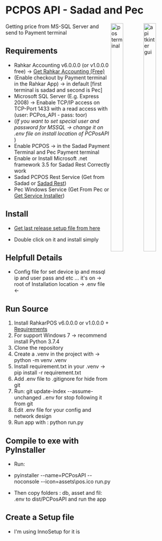 # PCPOS API - Sadad and Pec

<span style="float: right;">
<img alt="pos terminal" width="40%" src="https://user-images.githubusercontent.com/40993115/177423038-04da4538-c186-4445-86dd-9152adde42cb.png"/>
<img alt="api tkinter gui" width="40%" src="https://user-images.githubusercontent.com/40993115/179966279-a3c424e5-be8a-4406-8876-d49d5b0a3bd1.png"/>
</span>

Getting price from MS-SQL Server and send to Payment terminal

## Requirements

- Rahkar Accounting v6.0.0.0 (or v1.0.0.0 free) -> <a href="http://new.rahkarsoft.com/index.php/post161">Get Rahkar Accounting (Free)</a>
- (Enable checkout by Payment terminal in the Rahkar App) -> in default [first terminal is sadad and second is Pec]
- Microsoft SQL Server (E.g. Express 2008) -> Enabale TCP/IP access on TCP-Port 1433 with a read access with (user: PCPos_API - pass: toor)
- (<i>If you want to set special user and password for MSSQL -> change it on .env file on install location of PCPosAPI </i>)
- Enable PCPOS -> in the Sadad Payment Terminal and Pec Payment terminal
- Enable or Install Microsoft .net framework 3.5 for Sadad Rest Correctly work
- Sadad PCPOS Rest Service (Get from Sadad  or [Sadad Rest](https://drive.google.com/file/d/1jxvKtlQ1WPAsSeMGyPDHTnTAW6Kfu9RH/view?usp=sharing))
- Pec Windows Service (Get From Pec or <a href="https://dl.pejvakupdates.ir/update/downloads/prince/cardReaders/parsian/install/Pec-PCPOS-WindowsService-Installer.rar">Get Service Installer</a>)

## Install

- <a href="https://github.com/jvdi/rahkar-pcpos/releases/">Get last release setup file from here</a>

- Double click on it and install simply

## Helpfull Details

- Config file for set device ip and mssql ip and user pass and etc ... it's on -> root of Installation location -> .env file <-

## Run Source

1. Install RahkarPOS v6.0.0.0 or v1.0.0.0 + [Requirements](https://github.com/jvdi/rahkar-pcpos#requirements)
2. For support Windows 7 -> recommend install Python 3.7.4
3. Clone the repository
4. Create a .venv in the project with -> python -m venv .venv
5. Install requirement.txt in your .venv -> pip install -r requirement.txt
6. Add .env file to .gitignore for hide from git
7. Run: git update-index --assume-unchanged .\.env for stop following it from git
8. Edit .env file for your config and network design
9. Run app with : python run.py

## Compile to exe with PyInstaller

- Run:

- pyinstaller --name=PCPosAPI  --noconsole --icon=assets\pos.ico run.py
- Then copy folders : db, asset and fil: .env to dist/PCPosAPI and run the app

## Create a Setup file

- I'm using InnoSetup for it is
